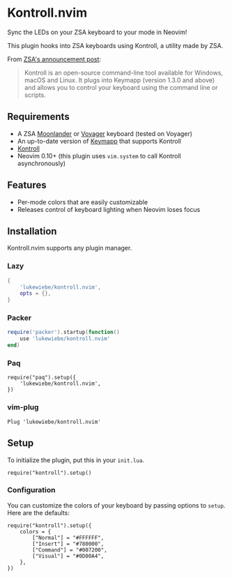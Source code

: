 # Kontroll.nvim

Sync the LEDs on your ZSA keyboard to your mode in Neovim!

This plugin hooks into ZSA keyboards using Kontroll, a utility made by ZSA.

From [ZSA's announcement post](https://blog.zsa.io/introducing-kontroll/):

> Kontroll is an open-source command-line tool available for Windows, macOS and Linux. It plugs into Keymapp (version 1.3.0 and above) and allows you to control your keyboard using the command line or scripts.

## Requirements

- A ZSA [Moonlander](https://www.zsa.io/moonlander) or [Voyager](https://www.zsa.io/voyager) keyboard (tested on Voyager)
- An up-to-date version of [Keymapp](https://www.zsa.io/flash) that supports Kontroll
- [Kontroll](https://blog.zsa.io/introducing-kontroll/)
- Neovim 0.10+ (this plugin uses `vim.system` to call Kontroll asynchronously)

## Features

- Per-mode colors that are easily customizable
- Releases control of keyboard lighting when Neovim loses focus

## Installation

Kontroll.nvim supports any plugin manager.

### Lazy

```lua
{
    'lukewiebe/kontroll.nvim',
    opts = {},
}
```

### Packer

```lua
require('packer').startup(function()
    use 'lukewiebe/kontroll.nvim'
end)
```

### Paq

```
require("paq").setup({
    'lukewiebe/kontroll.nvim',
})
```

### vim-plug

```
Plug 'lukewiebe/kontroll.nvim'
```

## Setup

To initialize the plugin, put this in your `init.lua`.

```
require("kontroll").setup()
```

### Configuration

You can customize the colors of your keyboard by passing options to `setup`. Here are the defaults:

```
require("kontroll").setup({
	colors = {
		["Normal"] = "#FFFFFF",
		["Insert"] = "#780000",
		["Command"] = "#007200",
		["Visual"] = "#0D00A4",
	},
})
```
